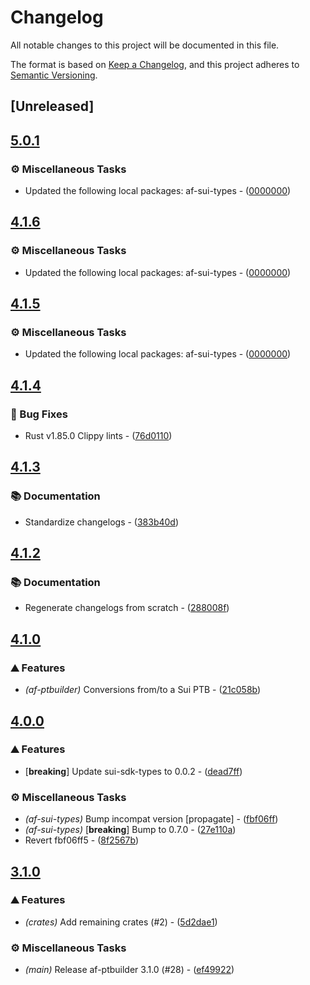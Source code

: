 # Changelog

All notable changes to this project will be documented in this file.

The format is based on [Keep a Changelog](https://keepachangelog.com/en/1.0.0/),
and this project adheres to [Semantic Versioning](https://semver.org/spec/v2.0.0.html).


## [Unreleased]

## [5.0.1](https://github.com/AftermathFinance/aftermath-sdk-rust/compare/af-ptbuilder-v5.0.0...af-ptbuilder-v5.0.1)

### ⚙️ Miscellaneous Tasks

- Updated the following local packages: af-sui-types - ([0000000](https://github.com/AftermathFinance/aftermath-sdk-rust/commit/0000000))


## [4.1.6](https://github.com/AftermathFinance/aftermath-sdk-rust/compare/af-ptbuilder-v4.1.5...af-ptbuilder-v4.1.6)

### ⚙️ Miscellaneous Tasks

- Updated the following local packages: af-sui-types - ([0000000](https://github.com/AftermathFinance/aftermath-sdk-rust/commit/0000000))


## [4.1.5](https://github.com/AftermathFinance/aftermath-sdk-rust/compare/af-ptbuilder-v4.1.4...af-ptbuilder-v4.1.5)

### ⚙️ Miscellaneous Tasks

- Updated the following local packages: af-sui-types - ([0000000](https://github.com/AftermathFinance/aftermath-sdk-rust/commit/0000000))


## [4.1.4](https://github.com/AftermathFinance/aftermath-sdk-rust/compare/af-ptbuilder-v4.1.3...af-ptbuilder-v4.1.4)

### 🐛 Bug Fixes

- Rust v1.85.0 Clippy lints - ([76d0110](https://github.com/AftermathFinance/aftermath-sdk-rust/commit/76d0110eea8a0f2881125c0c8d5ba2b45f0c27fb))


## [4.1.3](https://github.com/AftermathFinance/aftermath-sdk-rust/compare/af-ptbuilder-v4.1.2...af-ptbuilder-v4.1.3)

### 📚 Documentation

- Standardize changelogs - ([383b40d](https://github.com/AftermathFinance/aftermath-sdk-rust/commit/383b40d75c38f637aafe06438673f71e1c57d432))


## [4.1.2](https://github.com/AftermathFinance/aftermath-sdk-rust/compare/af-ptbuilder-v4.1.1...af-ptbuilder-v4.1.2)

### 📚 Documentation

- Regenerate changelogs from scratch - ([288008f](https://github.com/AftermathFinance/aftermath-sdk-rust/commit/288008f5b60193ea34b765d8ad605cf4f25207e9))

## [4.1.0](https://github.com/AftermathFinance/aftermath-sdk-rust/compare/af-ptbuilder-v4.0.0...af-ptbuilder-v4.1.0)

### ⛰️ Features

- *(af-ptbuilder)* Conversions from/to a Sui PTB - ([21c058b](https://github.com/AftermathFinance/aftermath-sdk-rust/commit/21c058b81290189c158eb57182c5faf68b4d5016))

## [4.0.0](https://github.com/AftermathFinance/aftermath-sdk-rust/compare/af-ptbuilder-v3.1.0...af-ptbuilder-v4.0.0)

### ⛰️ Features

- [**breaking**] Update sui-sdk-types to 0.0.2 - ([dead7ff](https://github.com/AftermathFinance/aftermath-sdk-rust/commit/dead7ffe88364166a9de60c48b6da53fe4383e58))

### ⚙️ Miscellaneous Tasks

- *(af-sui-types)* Bump incompat version [propagate] - ([fbf06ff](https://github.com/AftermathFinance/aftermath-sdk-rust/commit/fbf06ff5b383d73297a7595b6a4ca7300bdbfbd2))
- *(af-sui-types)* [**breaking**] Bump to 0.7.0 - ([27e110a](https://github.com/AftermathFinance/aftermath-sdk-rust/commit/27e110a9455d4a1b9c4d9c1a9e4e0c85728a1e96))
- Revert fbf06ff5 - ([8f2567b](https://github.com/AftermathFinance/aftermath-sdk-rust/commit/8f2567b6efd2924092cb5a5a382a5cabeaf7fafd))

## [3.1.0](https://github.com/AftermathFinance/aftermath-sdk-rust/compare/af-ptbuilder-v3.0.0...af-ptbuilder-v3.1.0)

### ⛰️ Features

- *(crates)* Add remaining crates (#2) - ([5d2dae1](https://github.com/AftermathFinance/aftermath-sdk-rust/commit/5d2dae1392de8ed6a5af63a0e559bd3416112b35))

### ⚙️ Miscellaneous Tasks

- *(main)* Release af-ptbuilder 3.1.0 (#28) - ([ef49922](https://github.com/AftermathFinance/aftermath-sdk-rust/commit/ef49922f07504a0970d9e2c3a3c1ab5ea08b10b1))

<!-- generated by git-cliff -->
